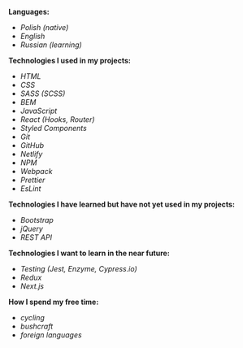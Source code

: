 <b>Languages:</b>
- <i>Polish (native)</i>
- <i>English</i>
- <i>Russian (learning)</i>

<b>Technologies I used in my projects:</b>
- <i>HTML</i>
- <i>CSS</i>
- <i>SASS (SCSS)</i>
- <i>BEM</i>
- <i>JavaScript</i>
- <i>React (Hooks, Router)</i>
- <i>Styled Components</i>
- <i>Git</i>
- <i>GitHub</i>
- <i>Netlify</i>
- <i>NPM</i>
- <i>Webpack</i>
- <i>Prettier</i>
- <i>EsLint</i>

<b>Technologies I have learned but have not yet used in my projects:</b>
- <i>Bootstrap</i>
- <i>jQuery</i>
- <i>REST API</i>

<b>Technologies I want to learn in the near future:</b>
- <i>Testing (Jest, Enzyme, Cypress.io)</i>
- <i>Redux</i>
- <i>Next.js</i>

<b>How I spend my free time:</b>
- <i>cycling</i>
- <i>bushcraft</i>
- <i>foreign languages</i>
